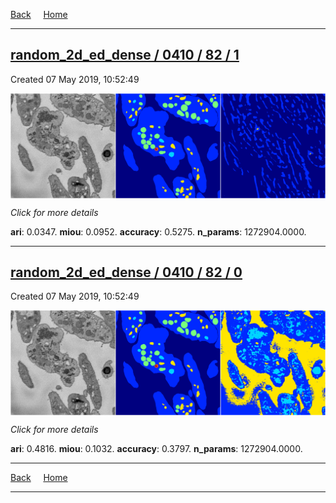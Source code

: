 
[Back](..)&nbsp;&nbsp;&nbsp;&nbsp;&nbsp;[Home](https://leapmanlab.github.io/snapshots)

---

<div class="summary"><a href="1"><h2>random_2d_ed_dense / 0410 / 82 / 1</h2></a><p>Created 07 May 2019, 10:52:49
</p><a href="1"><img src="1/media/summary.png" align="center"></a><p>
<i>Click for more details</i>
</p></div>

**ari**: 0.0347. **miou**: 0.0952. **accuracy**: 0.5275. **n_params**: 1272904.0000. 

---

<div class="summary"><a href="0"><h2>random_2d_ed_dense / 0410 / 82 / 0</h2></a><p>Created 07 May 2019, 10:52:49
</p><a href="0"><img src="0/media/summary.png" align="center"></a><p>
<i>Click for more details</i>
</p></div>

**ari**: 0.4816. **miou**: 0.1032. **accuracy**: 0.3797. **n_params**: 1272904.0000. 

---

[Back](..)&nbsp;&nbsp;&nbsp;&nbsp;&nbsp;[Home](https://leapmanlab.github.io/snapshots)

---